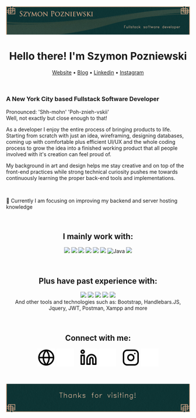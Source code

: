 ![Header image](./img/Header.png)

<h1 align="center"> Hello there! I'm Szymon Pozniewski </h1>
<p align="center">
  <a href="https://www.shhmon.com">Website</a> •
  <a href="https://www.shhmon.blog">Blog</a> •
  <a href="https://www.linkedin.com/in/shhmon/">Linkedin</a> •
  <a href="https://instagram.com/shh.mon">Instagram</a>
</p>  

&nbsp;


### A New York City based Fullstack Software Developer

Pronounced: 'Shh-mohn' 'Poh-znieh-vskii'  
Well, not exactly but close enough to that!  

As a developer I enjoy the entire process of bringing products to life. Starting from scratch with just an idea, wireframing, designing databases, coming up with comfortable plus efficient UI/UX and the whole coding process to grow the idea into a finished working product that all people involved with it's creation can feel proud of.

My background in art and design helps me stay creative and on top of the front-end practices while strong technical curiosity pushes me towards continuously learning the proper back-end tools and implementations. 

&nbsp;  

🌱 Currently I am focusing on improving my backend and server hosting knowledge

&nbsp;  

<h2 align="center"> I mainly work with: </h2>

<div align="center"> 

<img src="https://img.shields.io/badge/React-20232A?style=for-the-badge&logo=react&logoColor=61DAFB"> <img src="https://img.shields.io/badge/JavaScript-F7DF1E?style=for-the-badge&logo=javascript&logoColor=black"> <img src="https://img.shields.io/badge/Node.js-43853D?style=for-the-badge&logo=node.js&logoColor=white"> <img src="https://img.shields.io/badge/MySQL-005C84?style=for-the-badge&logo=mysql&logoColor=white"> <img src="https://img.shields.io/badge/HTML5-E34F26?style=for-the-badge&logo=html5&logoColor=white"> <img src="https://img.shields.io/badge/CSS3-1572B6?style=for-the-badge&logo=css3&logoColor=white"> ![Java](https://img.shields.io/badge/java-%23ED8B00.svg?style=for-the-badge&logo=java&logoColor=white) <img src="https://img.shields.io/badge/VSCode-0078D4?style=for-the-badge&logo=visual%20studio%20code&logoColor=white">  

</div>

&nbsp;  

<h2 align="center"> Plus have past experience with: </h2>

<div align="center"> 

<img src="https://img.shields.io/badge/PHP-777BB4?style=for-the-badge&logo=php&logoColor=white"> <img src="https://img.shields.io/badge/C%2B%2B-00599C?style=for-the-badge&logo=c%2B%2B&logoColor=white"> <img src="https://img.shields.io/badge/Express.js-000000?style=for-the-badge&logo=express&logoColor=white"> <img src="https://img.shields.io/badge/Android_Studio-3DDC84?style=for-the-badge&logo=android-studio&logoColor=white"> <img src="https://img.shields.io/badge/Amazon_AWS-FF9900?style=for-the-badge&logo=amazonaws&logoColor=white">  
And other tools and technologies such as: Bootstrap, Handlebars.JS, Jquery, JWT, Postman, Xampp and more

</div>

&nbsp;  

<h2 align="center">Connect with me: </h2>

<div align="center"> 

[![website](./img/globe-light.svg)](https://www.shhmon.com#gh-light-mode-only)
[![website](./img/globe-dark.svg)](https://www.shhmon.com#gh-dark-mode-only)
&nbsp;&nbsp;
[![linkedin](./img/linkedin-light.svg)](https://www.linkedin.com/in/shhmon#gh-light-mode-only)
[![linkedin](./img/linkedin-dark.svg)](https://www.linkedin.com/in/shhmon#gh-dark-mode-only)
&nbsp;&nbsp;
[![instagram](./img/instagram-light.svg)](https://instagram.com/shh.mon#gh-light-mode-only)
[![instagram](./img/instagram-dark.svg)](https://instagram.com/shh.mon#gh-dark-mode-only)

</div>

[website]: https://shhmon.com
[instagram]: https://instagram.com/shh.mon
[linkedin]: https://linkedin.com

&nbsp;  

![Footer image](./img/Footer.png)
